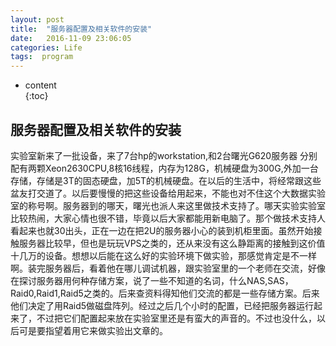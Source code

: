```yaml
---
layout: post
title:  "服务器配置及相关软件的安装"
date:   2016-11-09 23:06:05
categories: Life
tags:  program
---
```

* content  
{:toc}  

## 服务器配置及相关软件的安装

实验室新来了一批设备，来了7台hp的workstation,和2台曙光G620服务器 分别配有两颗Xeon2630CPU,8核16线程，内存为128G，机械硬盘为300G,外加一台存储，存储是3T的固态硬盘，加5T的机械硬盘。在以后的生活中，将经常跟这些盆友打交道了。以后要慢慢的把这些设备给用起来，不能也对不住这个大数据实验室的称号啊。服务器到的哪天，曙光也派人来这里做技术支持了。哪天实验实验室比较热闹，大家心情也很不错，毕竟以后大家都能用新电脑了。那个做技术支持人看起来也就30出头，正在一边在把2U的服务器小心的装到机柜里面。虽然开始接触服务器比较早，但也是玩玩VPS之类的，还从来没有这么静距离的接触到这价值十几万的设备。想想以后能在这么好的实验环境下做实验，那感觉肯定是不一样啊。装完服务器后，看着他在哪儿调试机器，跟实验室里的一个老师在交流，好像在探讨服务器用何种存储方案，说了一些不知道的名词，什么NAS,SAS，Raid0,Raid1,Raid5之类的。后来查资料得知他们交流的都是一些存储方案。后来他们决定了用Raid5做磁盘阵列。经过之后几个小时的配置，已经把服务器运行起来了，不过把它们配置起来放在实验室里还是有蛮大的声音的。不过也没什么，以后可是要指望着用它来做实验出文章的。